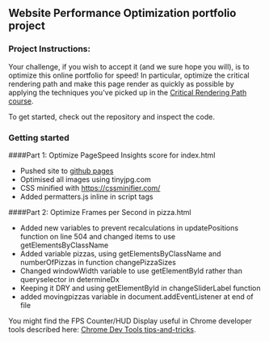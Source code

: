 ## Website Performance Optimization portfolio project

### Project Instructions:

Your challenge, if you wish to accept it (and we sure hope you will), is to optimize this online portfolio for speed! In particular, optimize the critical rendering path and make this page render as quickly as possible by applying the techniques you've picked up in the [Critical Rendering Path course](https://www.udacity.com/course/ud884).

To get started, check out the repository and inspect the code.

### Getting started

####Part 1: Optimize PageSpeed Insights score for index.html

* Pushed site to [github pages](https://jonathandwood.github.io/pagespeed-testing/)
* Optimised all images using tinyjpg.com
* CSS minified with https://cssminifier.com/
* Added permatters.js inline in script tags


####Part 2: Optimize Frames per Second in pizza.html

* Added new variables to prevent recalculations in updatePositions function on line 504 and changed items to use getElementsByClassName
* Added variable pizzas, using getElementsByClassName and numberOfPizzas in function changePizzaSizes
* Changed windowWidth variable to use getElementById rather than queryselector in determineDx
* Keeping it DRY and using getElementById in changeSliderLabel function
* added movingpizzas variable in document.addEventListener at end of file

You might find the FPS Counter/HUD Display useful in Chrome developer tools described here: [Chrome Dev Tools tips-and-tricks](https://developer.chrome.com/devtools/docs/tips-and-tricks).
